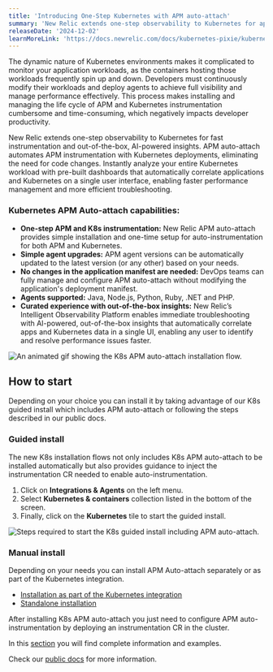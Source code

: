 ```yaml
---
title: 'Introducing One-Step Kubernetes with APM auto-attach'
summary: 'New Relic extends one-step observability to Kubernetes for application workloads'
releaseDate: '2024-12-02'
learnMoreLink: 'https://docs.newrelic.com/docs/kubernetes-pixie/kubernetes-integration/installation/k8s-agent-operator/'
---
```


The dynamic nature of Kubernetes environments makes it complicated to monitor your application workloads, as the containers hosting those workloads frequently spin up and down. Developers must continuously modify their workloads and deploy agents to achieve full visibility and manage performance effectively. This process makes installing and managing the life cycle of APM and Kubernetes instrumentation cumbersome and time-consuming, which negatively impacts developer productivity.

New Relic extends one-step observability to Kubernetes for fast instrumentation and out-of-the-box, AI-powered insights. APM auto-attach automates APM instrumentation with Kubernetes deployments, eliminating the need for code changes.  Instantly analyze your entire Kubernetes workload with pre-built dashboards  that automatically  correlate applications and Kubernetes on a  single user interface, enabling faster performance management and more efficient troubleshooting.

### Kubernetes APM Auto-attach capabilities: 

  * **One-step APM and K8s instrumentation:**  New Relic APM auto-attach provides simple installation and one-time setup for auto-instrumentation for both APM and Kubernetes.
  * **Simple agent upgrades:** APM agent versions can be automatically updated to the latest version (or any other)  based on your needs.
  * **No changes in the application manifest are needed:** DevOps teams can fully manage and configure APM auto-attach without modifying the application's deployment manifest.
  * **Agents supported:** Java, Node.js, Python, Ruby, .NET and PHP.
  * **Curated experience with out-of-the-box insights:** New Relic’s Intelligent Observability Platform enables immediate troubleshooting with AI-powered, out-of-the-box insights that automatically correlate apps and Kubernetes data in a single UI, enabling any user to identify and resolve performance issues faster.

![An animated gif showing the K8s APM auto-attach installation flow.](/images/k8s-apm-auto-attach-flow.webp "An animated gif showing the K8s APM auto-attach installation flow.")

## How to start

Depending on your choice you can install it by taking advantage of our K8s guided install which includes APM auto-attach or following the steps described in our public docs.

### Guided install

The new K8s installation flows not only includes K8s APM auto-attach to be installed automatically but also provides guidance to inject the instrumentation CR needed to enable auto-instrumentation.

  1. Click on **Integrations & Agents** on the left menu.
  2. Select **Kubernetes & containers** collection listed in the bottom of the screen.
  3. Finally, click on the **Kubernetes** tile to start the guided install.

![Steps required to start the K8s guided install including APM auto-attach.](/images/k8s-apm-auto-attach-steps.webp "Steps required to start the K8s guided install including APM auto-attach.")


### Manual install

Depending on your needs you can install APM Auto-attach separately or as part of the Kubernetes integration.

  * [Installation as part of the Kubernetes integration](https://docs.newrelic.com/docs/kubernetes-pixie/kubernetes-integration/installation/k8s-agent-operator/#bundle-installation)
  * [Standalone installation](https://docs.newrelic.com/docs/kubernetes-pixie/kubernetes-integration/installation/k8s-agent-operator/#standalone-installation)

After installing K8s APM auto-attach you just need to configure APM auto-instrumentation by deploying an instrumentation CR in the cluster.

In this [section](https://docs.newrelic.com/docs/kubernetes-pixie/kubernetes-integration/installation/k8s-agent-operator/#configure-auto-instrumentation) you will find complete information and examples.

Check our [public docs](https://docs.newrelic.com/docs/kubernetes-pixie/kubernetes-integration/installation/k8s-agent-operator) for more information.

